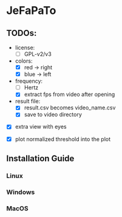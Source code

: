 # JeFaPaTo

## TODOs:
- license:
  - [ ] GPL-v2/v3

- colors:
  - [X] red  -> right
  - [X] blue -> left

- frequency:
  - [ ] Hertz
  - [X] extract fps from video after opening

- result file:
  - [X] result.csv becomes video_name.csv
  - [X] save to video directory

- [X] extra view with eyes

- [X] plot normalized threshold into the plot

## Installation Guide

### Linux

### Windows

### MacOS